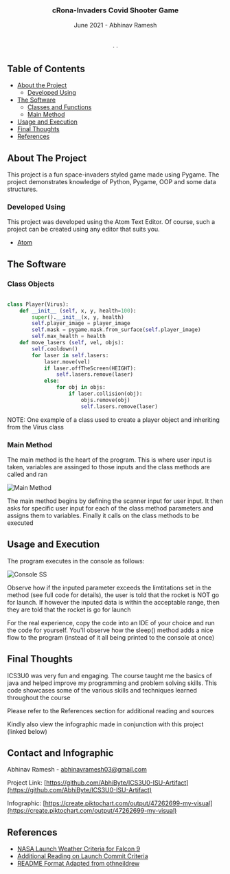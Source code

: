   <h3 align="center">cRona-Invaders Covid Shooter Game</h3>

  <p align="center">
    June 2021 - Abhinav Ramesh
    <br />
    <a href=""><strong></strong></a>
    <br />
    <br />
    <a href=""></a>
    ·
    <a href=""></a>
    ·
    <a href=""></a>
  </p>
</p>



<!-- TABLE OF CONTENTS -->
## Table of Contents

* [About the Project](#about-the-project)
  * [Developed Using](#developed-using)
* [The Software](#the-software)
  * [Classes and Functions](#class-objects)
  * [Main Method](#main-method)
* [Usage and Execution](#usage-and-execution)
* [Final Thoughts](#final-thoughts)
* [References](#references)




<!-- ABOUT THE PROJECT -->
## About The Project

This project is a fun space-invaders styled game made using Pygame. The project demonstrates knowledge of Python, Pygame, OOP and some data structures. 
### Developed Using
This project was developed using the Atom Text Editor. Of course, such a project can be created using any editor that suits you.
* [Atom](https://atom.io/)


<!-- GETTING STARTED -->


## The Software

### Class Objects


```python
	 
class Player(Virus):
    def __init__ (self, x, y, health=100):
        super().__init__(x, y, health)
        self.player_image = player_image
        self.mask = pygame.mask.from_surface(self.player_image)
        self.max_health = health
    def move_lasers (self, vel, objs):
        self.cooldown()
        for laser in self.lasers:
            laser.move(vel)
            if laser.offTheScreen(HEIGHT):
                self.lasers.remove(laser)
            else:
                for obj in objs:
                    if laser.collision(obj):
                        objs.remove(obj)
                        self.lasers.remove(laser)
```
NOTE: One example of a class used to create a player object and inheriting from the Virus class

### Main Method
The main method is the heart of the program. This is where user input is taken, variables are assinged to those inputs and the class methods are called and ran

![Main Method](https://user-images.githubusercontent.com/64025335/84406797-0433a300-abd8-11ea-8fc0-d9c3562da8bc.gif)

The main method begins by defining the scanner input for user input. It then asks for specific user input for each of the class method parameters and assigns them to variables. Finally it calls on the class methods to be executed

## Usage and Execution

The program executes in the console as follows: 

![Console SS](https://user-images.githubusercontent.com/64025335/84409701-bf117000-abdb-11ea-9f0b-a821a589c0e0.png)

Observe how if the inputed parameter exceeds the limtitations set in the method (see full code for details), the user is told that the rocket is NOT go for launch. If however the inputed data is within the acceptable range, then they are told that the rocket is go for launch

For the real experience, copy the code into an IDE of your choice and run the code for yourself. You'll observe how the sleep() method adds a nice flow to the program (instead of it all being printed to the console at once)




## Final Thoughts
ICS3U0 was very fun and engaging. The course taught me the basics of java and helped improve my programming and problem solving skills. This code showcases some of the various skills and techniques learned throughout the course

Please refer to the References section for additional reading and sources

Kindly also view the infographic made in conjunction with this project (linked below)


## Contact and Infographic

Abhinav Ramesh - [](abhinavramesh03@gmail.com) abhinavramesh03@gmail.com

Project Link: [https://github.com/AbhiByte/ICS3U0-ISU-Artifact](https://github.com/AbhiByte/ICS3U0-ISU-Artifact)

Infographic: [https://create.piktochart.com/output/47262699-my-visual](https://create.piktochart.com/output/47262699-my-visual)




## References
* [NASA Launch Weather Criteria for Falcon 9](https://www.nasa.gov/pdf/649911main_051612_falcon9_weather_criteria.pdf)
* [Additional Reading on Launch Commit Criteria](https://en.wikipedia.org/wiki/Launch_commit_criteria)
* [README Format Adapted from othneildrew](https://github.com/othneildrew/Best-README-Template.git)

